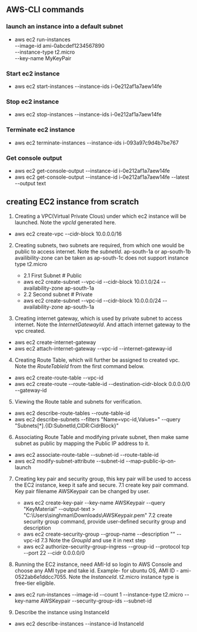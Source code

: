 ## AWS-CLI commands
### launch an instance into a default subnet

- aws ec2 run-instances \
    --image-id ami-0abcdef1234567890 \
    --instance-type t2.micro \
    --key-name MyKeyPair

### Start ec2 instance

- aws ec2 start-instances --instance-ids i-0e212af1a7aew14fe

### Stop ec2 instance

- aws ec2 stop-instances --instance-ids i-0e212af1a7aew14fe

### Terminate ec2 instance

- aws ec2 terminate-instances --instance-ids i-093a97c9d4b7be767

### Get console output

- aws ec2 get-console-output --instance-id i-0e212af1a7aew14fe
- aws ec2 get-console-output --instance-id i-0e212af1a7aew14fe --latest --output text


## creating EC2 instance from scratch
1. Creating a VPC(Virtual Private Clous) under which ec2 instance will be launched. Note the *vpcId* generated here.
- aws ec2 create-vpc --cidr-block 10.0.0.0/16

2. Creating subnets, two subnets are required, from which one would be public to access internet. Note the *subnetId*. ap-south-1a or ap-south-1b availibility-zone can be taken as ap-south-1c does not support instance type t2.micro
    - 2.1 First Subnet # Public
    - aws ec2 create-subnet --vpc-id <vpcId> --cidr-block 10.0.1.0/24 --availability-zone ap-south-1a
    - 2.2 Second subnet # Private
    - aws ec2 create-subnet --vpc-id <vpcId> --cidr-block 10.0.0.0/24 --availability-zone ap-south-1a

3. Creating internet gateway, which is used by private subnet to access internet. Note the *InternetGatewayId*. And attach internet gateway to the vpc created.
- aws ec2 create-internet-gateway
- aws ec2 attach-internet-gateway --vpc-id <vpcId> --internet-gateway-id <InternetGatewayId>

4. Creating Route Table, which will further be assigned to created vpc. Note the *RouteTableId* from the first command below.
- aws ec2 create-route-table --vpc-id <vpcId>
- aws ec2 create-route --route-table-id <RouteTableId> --destination-cidr-block 0.0.0.0/0 --gateway-id <InternetGatewayId>

5. Viewing the Route table and subnets for verification.
- aws ec2 describe-route-tables --route-table-id <RouteTableId>
- aws ec2 describe-subnets --filters "Name=vpc-id,Values=<vpcId>" --query "Subnets[\*].{ID:SubnetId,CIDR:CidrBlock}"

6. Associating Route Table and modifying private subnet, then make same subnet as public by mapping the Public IP address to it.
- aws ec2 associate-route-table --subnet-id <SubnetId> --route-table-id <RouteTableId>
- aws ec2 modify-subnet-attribute --subnet-id <SubnetId> --map-public-ip-on-launch

7. Creating key pair and security group, this key pair will be used to access the EC2 instance, keep it safe and secure. 
    7.1 create key pair command. Key pair filename AWSKeypair can be changed by user.
    - aws ec2 create-key-pair --key-name AWSKeypair --query "KeyMaterial" --output-text > "C:\Users\singhman\Downloads\AWSKeypair.pem"
    7.2 create security group command, provide user-defined security group and description
    - aws ec2 create-security-group --group-name <security-group-name> --description "<description>" --vpc-id <vpcId>
    7.3 Note the *GroupId* and use it in next step
    - aws ec2 authorize-security-group-ingress --group-id <GroupId> --protocol tcp --port 22 --cidr 0.0.0.0/0

8. Running the EC2 instance, need AMI-Id so login to AWS Console and choose any AMI type and take id. Example- for ubuntu OS, AMI ID - ami-0522ab6e1ddcc7055. Note the *InstanceId*. t2.micro instance type is free-tier eligible.
- aws ec2 run-instances --image-id <ami-id> --count 1 --instance-type t2.micro --key-name AWSKeypair --security-group-ids <SecurityGroupId> --subnet-id <SubnetId>

9. Describe the instance using InstanceId
- aws ec2 describe-instances --instance-id InstanceId
